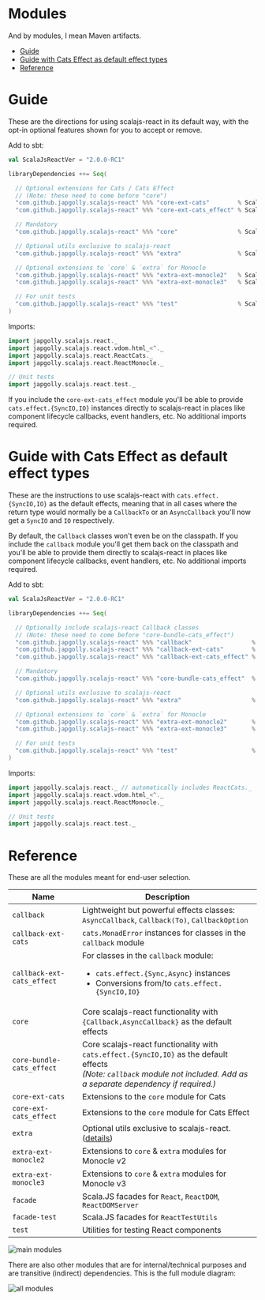 # Modules

And by modules, I mean Maven artifacts.

- [Guide](#guide)
- [Guide with Cats Effect as default effect types](#guide-with-cats-effect-as-default-effect-types)
- [Reference](#reference)


# Guide

These are the directions for using scalajs-react in its default way,
with the opt-in optional features shown for you to accept or remove.

Add to sbt:

```scala
val ScalaJsReactVer = "2.0.0-RC1"

libraryDependencies ++= Seq(

  // Optional extensions for Cats / Cats Effect
  // (Note: these need to come before "core")
  "com.github.japgolly.scalajs-react" %%% "core-ext-cats"        % ScalaJsReactVer,
  "com.github.japgolly.scalajs-react" %%% "core-ext-cats_effect" % ScalaJsReactVer,

  // Mandatory
  "com.github.japgolly.scalajs-react" %%% "core"                 % ScalaJsReactVer,

  // Optional utils exclusive to scalajs-react
  "com.github.japgolly.scalajs-react" %%% "extra"                % ScalaJsReactVer,

  // Optional extensions to `core` & `extra` for Monocle
  "com.github.japgolly.scalajs-react" %%% "extra-ext-monocle2"   % ScalaJsReactVer,
  "com.github.japgolly.scalajs-react" %%% "extra-ext-monocle3"   % ScalaJsReactVer,

  // For unit tests
  "com.github.japgolly.scalajs-react" %%% "test"                 % ScalaJsReactVer % Test,
)
```

Imports:

```scala
import japgolly.scalajs.react._
import japgolly.scalajs.react.vdom.html_<^._
import japgolly.scalajs.react.ReactCats._
import japgolly.scalajs.react.ReactMonocle._

// Unit tests
import japgolly.scalajs.react.test._
```

If you include the `core-ext-cats_effect` module you'll be able to provide `cats.effect.{SyncIO,IO}` instances
directly to scalajs-react in places like component lifecycle callbacks, event handlers, etc.
No additional imports required.


# Guide with Cats Effect as default effect types

These are the instructions to use scalajs-react with `cats.effect.{SyncIO,IO}` as the default effects,
meaning that in all cases where the return type would normally be a `CallbackTo` or an `AsyncCallback`
you'll now get a `SyncIO` and `IO` respectively.

By default, the `Callback` classes won't even be on the classpath.
If you include the `callback` module you'll get them back on the classpath and you'll be able to provide them
directly to scalajs-react in places like component lifecycle callbacks, event handlers, etc.
No additional imports required.

Add to sbt:

```scala
val ScalaJsReactVer = "2.0.0-RC1"

libraryDependencies ++= Seq(

  // Optionally include scalajs-react Callback classes
  // (Note: these need to come before "core-bundle-cats_effect")
  "com.github.japgolly.scalajs-react" %%% "callback"                 % ScalaJsReactVer,
  "com.github.japgolly.scalajs-react" %%% "callback-ext-cats"        % ScalaJsReactVer,
  "com.github.japgolly.scalajs-react" %%% "callback-ext-cats_effect" % ScalaJsReactVer,

  // Mandatory
  "com.github.japgolly.scalajs-react" %%% "core-bundle-cats_effect"  % ScalaJsReactVer,

  // Optional utils exclusive to scalajs-react
  "com.github.japgolly.scalajs-react" %%% "extra"                    % ScalaJsReactVer,

  // Optional extensions to `core` & `extra` for Monocle
  "com.github.japgolly.scalajs-react" %%% "extra-ext-monocle2"       % ScalaJsReactVer,
  "com.github.japgolly.scalajs-react" %%% "extra-ext-monocle3"       % ScalaJsReactVer,

  // For unit tests
  "com.github.japgolly.scalajs-react" %%% "test"                     % ScalaJsReactVer % Test,
)
```

Imports:

```scala
import japgolly.scalajs.react._ // automatically includes ReactCats._
import japgolly.scalajs.react.vdom.html_<^._
import japgolly.scalajs.react.ReactMonocle._

// Unit tests
import japgolly.scalajs.react.test._
```


# Reference

These are all the modules meant for end-user selection.

| Name                       | Description |
|----------------------------|-------------|
| `callback`                 | Lightweight but powerful effects classes:<br> `AsyncCallback`, `Callback(To)`, `CallbackOption` |
| `callback-ext-cats`        | `cats.MonadError` instances for classes in the `callback` module |
| `callback-ext-cats_effect` | For classes in the `callback` module: <ul><li>`cats.effect.{Sync,Async}` instances</li><li>Conversions from/to `cats.effect.{SyncIO,IO}`</li></ul>  |
| `core`                     | Core scalajs-react functionality with `{Callback,AsyncCallback}` as the default effects |
| `core-bundle-cats_effect`  | Core scalajs-react functionality with `cats.effect.{SyncIO,IO}` as the default effects<br>*(Note: `callback` module not included. Add as a separate dependency if required.)* |
| `core-ext-cats`            | Extensions to the `core` module for Cats |
| `core-ext-cats_effect`     | Extensions to the `core` module for Cats Effect |
| `extra`                    | Optional utils exclusive to scalajs-react. ([details](./EXTRA.md)) |
| `extra-ext-monocle2`       | Extensions to `core` & `extra` modules for Monocle v2 |
| `extra-ext-monocle3`       | Extensions to `core` & `extra` modules for Monocle v3 |
| `facade`                   | Scala.JS facades for `React`, `ReactDOM`, `ReactDOMServer` |
| `facade-test`              | Scala.JS facades for `ReactTestUtils` |
| `test`                     | Utilities for testing React components |

![main modules](https://rawgit.com/japgolly/scalajs-react/master/doc/modules-main.gv.7563cdfa19f268785faed6501fe5ff66.svg)

There are also other modules that are for internal/technical purposes and are transitive (indirect) dependencies.
This is the full module diagram:

![all modules](https://rawgit.com/japgolly/scalajs-react/master/doc/modules.gv.0629700f42933998a3f995fc28018bb3.svg)
